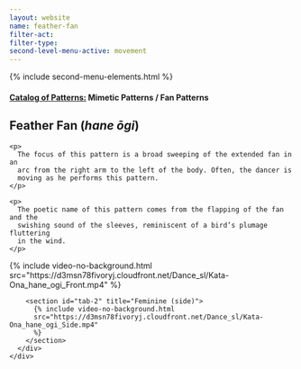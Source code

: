 ```yaml
---
layout: website
name: feather-fan
filter-act:
filter-type:
second-level-menu-active: movement
---
```


{% include second-menu-elements.html %}

<main class="page-content">
  <div class="text-container">
    <h4>
      <a href="/movement/">Catalog of Patterns:</a> Mimetic Patterns / Fan
      Patterns
    </h4>
    <h2>Feather Fan (<em>hane ōgi</em>)</h2>

    <p>
      The focus of this pattern is a broad sweeping of the extended fan in an
      arc from the right arm to the left of the body. Often, the dancer is
      moving as he performs this pattern.
    </p>

    <p>
      The poetic name of this pattern comes from the flapping of the fan and the
      swishing sound of the sleeves, reminiscent of a bird’s plumage fluttering
      in the wind.
    </p>
  </div>

  <div class="tabs-container">
    <div class="tabs-container__links">
      <div class="wrapper">
        <div id="tabs"></div>
      </div>
    </div>
    <div class="tabs-container__content">
      <div class="wrapper">
        <section id="tab-1" title="Feminine (front)">
          {% include video-no-background.html
          src="https://d3msn78fivoryj.cloudfront.net/Dance_sl/Kata-Ona_hane_ogi_Front.mp4"
          %}
        </section>

        <section id="tab-2" title="Feminine (side)">
          {% include video-no-background.html
          src="https://d3msn78fivoryj.cloudfront.net/Dance_sl/Kata-Ona_hane_ogi_Side.mp4"
          %}
        </section>
      </div>
    </div>
  </div>
</main>
